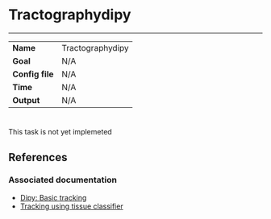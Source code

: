 # Tractographydipy
---

|                |                                                       |
|----------------|-------------------------------------------------------|
|**Name**        | Tractographydipy                                      |
|**Goal**        | N/A                                                   |
|**Config file** | N/A                                                   |
|**Time**        | N/A                                                   |
|**Output**      | N/A                                                   |

#

This task is not yet implemeted

## References

### Associated documentation

- <a href="http://nipy.org/dipy/examples_built/introduction_to_basic_tracking.html#example-introduction-to-basic-tracking" target="_blank">Dipy: Basic tracking</a>
- <a href="http://nipy.org/dipy/examples_built/tracking_tissue_classifier.html#example-tracking-tissue-classifier" target="_blank">Tracking using tissue classifier</a>

